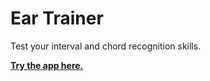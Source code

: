# Ear Trainer

Test your interval and chord recognition skills.

**[Try the app here.](https://spacejack.github.io/ear-trainer)**
